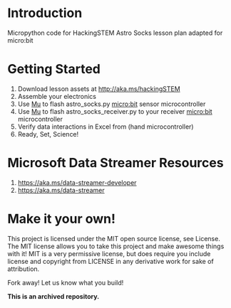 # Introduction
Micropython code for HackingSTEM Astro Socks lesson plan adapted for micro:bit

# Getting Started
1. Download lesson assets at http://aka.ms/hackingSTEM
1. Assemble your electronics
1. Use [Mu](https://codewith.mu/) to flash astro_socks.py [micro:bit](https://microbit.org/) sensor microcontroller
1. Use [Mu](https://codewith.mu/) to flash astro_socks_receiver.py to your receiver [micro:bit](https://microbit.org/) microcontroller
1. Verify data interactions in Excel from (hand microcontroller)
1. Ready, Set, Science!

# Microsoft Data Streamer Resources
1. https://aka.ms/data-streamer-developer
1. https://aka.ms/data-streamer

# Make it your own!
This project is licensed under the MIT open source license, see License. The MIT license allows you to take this project and make awesome things with it! MIT is a very permissive license, but does require you include license and copyright from LICENSE in any derivative work for sake of attribution.

Fork away! Let us know what you build!

**This is an archived repository.**
